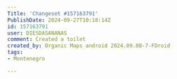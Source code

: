 ```yaml
---
Title: 'Changeset #157163791'
PublishDate: 2024-09-27T10:18:14Z
id: 157163791
user: DIESDASANANAS
comment: Created a toilet
created_by: Organic Maps android 2024.09.08-7-FDroid
tags:
- Montenegro

---
```

